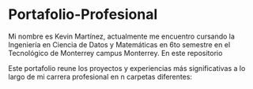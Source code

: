 # Portafolio-Profesional
Mi nombre es Kevin Martínez, actualmente me encuentro cursando la Ingeniería en Ciencia de Datos y Matemáticas en 6to semestre en el Tecnológico de Monterrey campus Monterrey.
En este repositorio 


Este portafolio reune los proyectos y experiencias más significativas a lo largo de mi carrera profesional en n carpetas diferentes:
